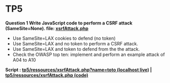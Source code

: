 # TP5

**Question 1 Write JavaScript code to perform a CSRF attack
(SameSite=None). file: [xsrfAttack.php](/src/tp5/ressources/xsrfAttack.php)**

- Use SameSite=LAX cookies to defend (no token)
- Use SameSite=LAX and no token to perform a CSRF attack.
- Use SameSite=LAX and token to defend from the the attack.
- Check the OWASP top ten: implement and
perform an example attack of A04 to A10

**Script : [tp5/ressources/xsrfAttack.php?name=toto (localhost live)](http://host.com:8080/tp5/ressources/xsrfAttack.php?name=toto) | [tp5/ressources/xsrfAttack.php (code)](/src/tp5/ressources/xsrfAttack.php)**


